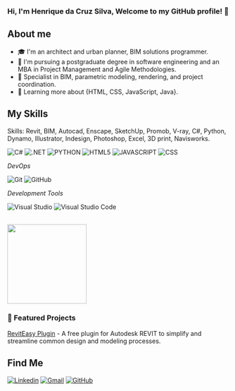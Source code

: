 

### Hi, I'm Henrique da Cruz Silva, Welcome to my GitHub profile! 👋

## About me

- 🎓 I'm an architect and urban planner, BIM solutions programmer.
- 📖 I'm pursuing a postgraduate degree in software engineering and an MBA in Project Management and Agile Methodologies.
- 💼 Specialist in BIM, parametric modeling, rendering, and project coordination.
- 🌱 Learning more about {HTML, CSS, JavaScript, Java}.

## My Skills

Skills: Revit, BIM, Autocad, Enscape, SketchUp, Promob, V-ray, C#, Python,
Dynamo, Illustrator, Indesign, Photoshop, Excel, 3D print, Navisworks.

![C#](https://img.shields.io/badge/C%23-239120?style=for-the-badge&logo=c-sharp&logoColor=white)
![.NET](https://img.shields.io/badge/.NET-5C2D91?style=for-the-badge&logo=.net&logoColor=white)
![PYTHON](https://img.shields.io/badge/Python-14354C?style=for-the-badge&logo=python&logoColor=white)
![HTML5](https://img.shields.io/badge/HTML5-E34F26?style=for-the-badge&logo=html5&logoColor=white)
![JAVASCRIPT](https://img.shields.io/badge/JavaScript-323330?style=for-the-badge&logo=javascript&logoColor=F7DF1E)
![CSS](https://img.shields.io/badge/CSS-239120?&style=for-the-badge&logo=css3&logoColor=white)

*DevOps*

![Git](https://img.shields.io/badge/-Git-333333?style=flat&logo=git)
![GitHub](https://img.shields.io/badge/-GitHub-333333?style=flat&logo=github)

*Development Tools*

![Visual Studio](https://img.shields.io/badge/Visual%20Studio-5C2D91.svg?style=for-the-badge&logo=visual-studio&logoColor=white)
![Visual Studio Code](https://img.shields.io/badge/Visual%20Studio%20Code-0078d7.svg?style=for-the-badge&logo=visual-studio-code&logoColor=white)

<br/>

<a href="https://github.com/cruzHenriqueDev" title="Henrique's Profile">
  <img height="180em" src="https://github-readme-stats.vercel.app/api?username=CRUZHENRIQUEDEV&theme=dracula&show_icons=true" />
</a>

### 🚀 Featured Projects
[RevitEasy Plugin](https://github.com/CRUZHENRIQUEDEV/RevitEasy) - A free plugin for Autodesk REVIT to simplify and streamline common design and modeling processes.

## Find Me

[![Linkedin](https://img.shields.io/badge/LinkedIn-0077B5?style=for-the-badge&logo=linkedin&logoColor=white)](https://www.linkedin.com/in/henriquecruzarq/)
[![Gmail](https://img.shields.io/badge/Gmail-D14836?style=for-the-badge&logo=gmail&logoColor=white)](mailto:henriquecruz.dev@gmail.com)
[![GitHub]([https://img.shields.io/badge/GitHub-100000?style=for-the-badge&logo=github&logoColor=white)](mailto:henriquecruz.dev@gmail.com](https://github.com/cruzHenriqueDev)https://github.com/cruzHenriqueDev)
